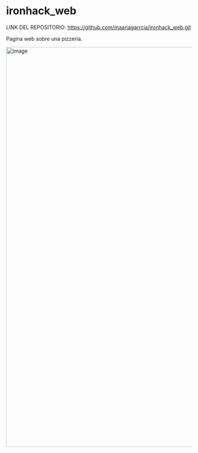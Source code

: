 # ironhack_web

LINK DEL REPOSITORIO: https://github.com/maariagarrcia/ironhack_web.git

Pagina web sobre una pizzeria.

<img width="1082" alt="image" src="https://github.com/maariagarrcia/ironhack_web/assets/93185415/fc384cc5-a6d3-435e-8cfb-ad7ac95674a1">
